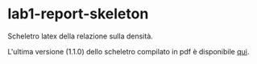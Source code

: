 # lab1-report-skeleton

Scheletro latex della relazione sulla densità.

L'ultima versione (1.1.0) dello scheletro compilato in pdf è disponibile
[qui](https://github.com/unipi-physics-labs/lab1-report-skeleton/releases/tag/1.1.0 "Link alla release").